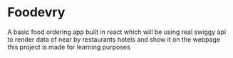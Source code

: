 # Foodevry
A basic food ordering app built in react which will be using real swiggy api to render data of near by restaurants hotels and show it on the webpage this project is made for learning purposes 
